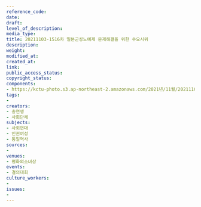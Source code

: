 ```yaml
---
reference_code: 
date: 
draft: 
level_of_description: 
media_type: 
title: 20211103-1516차 일본군성노예제 문제해결을 위한 수요시위
description: 
weight: 
modified_at: 
created_at: 
link: 
public_access_status: 
copyright_status: 
components:
- https://kctu-photo.s3.ap-northeast-2.amazonaws.com/2021년/11월/20211103-1516차+일본군성노예제+문제해결을+위한+수요시위/_1D20353.jpg
tags:
- 
creators:
- 총연맹
- 사회단체
subjects:
- 사회연대
- 인권여성
- 통일역사
sources:
- 
venues:
- 평화의소녀상
events:
- 결의대회
culture_workers:
- 
issues:
- 
---
```

